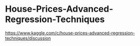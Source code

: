 # House-Prices-Advanced-Regression-Techniques
https://www.kaggle.com/c/house-prices-advanced-regression-techniques/discussion



